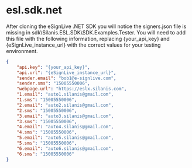 esl.sdk.net
===========

After cloning the eSignLive .NET SDK you will notice the signers.json file is missing in sdk\Silanis.ESL.SDK\SDK.Examples.Tester. You will need to add this file with the following information, replacing {your_api_key} and {eSignLive_instance_url} with the correct values for your testing environment.

```json
{
    "api.key": "{your_api_key}",
    "api.url": "{eSignLive_instance_url}",
    "sender.email": "bob1@e-signlive.com",
    "sender.sms": "15005550006",
    "webpage.url": "https://eslx.silanis.com",
    "1.email": "auto1.silanis@gmail.com",
    "1.sms": "15005550006",
    "2.email": "auto2.silanis@gmail.com",
    "2.sms": "15005550006",
    "3.email": "auto3.silanis@gmail.com",
    "3.sms": "15005550006",
    "4.email": "auto4.silanis@gmail.com",
    "4.sms": "15005550006",
    "5.email": "auto5.silanis@gmail.com",
    "5.sms": "15005550006",
    "6.email": "auto6.silanis@gmail.com",
    "6.sms": "15005550006"
}
```
